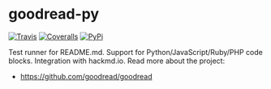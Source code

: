 # goodread-py

[![Travis](https://img.shields.io/travis/goodread/goodread-py/master.svg)](https://travis-ci.org/goodread/goodread-py)
[![Coveralls](http://img.shields.io/coveralls/goodread/goodread-py.svg?branch=master)](https://coveralls.io/r/goodread/goodread-py?branch=master)
[![PyPi](https://img.shields.io/pypi/v/goodread.svg)](https://pypi.python.org/pypi/goodread)

Test runner for README.md. Support for Python/JavaScript/Ruby/PHP code blocks. Integration with hackmd.io. Read more about the project:

- https://github.com/goodread/goodread
